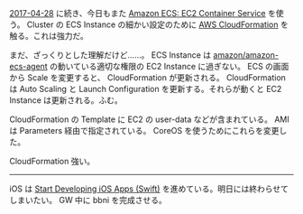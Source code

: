 [2017-04-28][] に続き、今日もまた [Amazon ECS: EC2 Container Service](https://aws.amazon.com/jp/ecs/) を使う。 Cluster の ECS Instance の細かい設定のために [AWS CloudFormation](https://aws.amazon.com/jp/cloudformation/) を触る。これは強力だ。

まだ、ざっくりとした理解だけど……。 ECS Instance は [amazon/amazon-ecs-agent][] の動いている適切な権限の EC2 Instance に過ぎない。 ECS の画面から Scale を変更すると、 CloudFormation が更新される。 CloudFormation は Auto Scaling と Launch Configuration を更新する。それらが動くと EC2 Instance は更新される。ふむ。

CloudFormation の Template に EC2 の user-data などが含まれている。 AMI は Parameters 経由で指定されている。 CoreOS を使うためにこれらを変更した。

CloudFormation 強い。

-----

iOS は [Start Developing iOS Apps (Swift)](https://developer.apple.com/library/content/referencelibrary/GettingStarted/DevelopiOSAppsSwift/) を進めている。明日には終わらせてしまいたい。 GW 中に bbni を完成させる。

[2017-04-28]: http://blog.bouzuya.net/2017/04/28/
[amazon/amazon-ecs-agent]: https://github.com/amazon/amazon-ecs-agent
